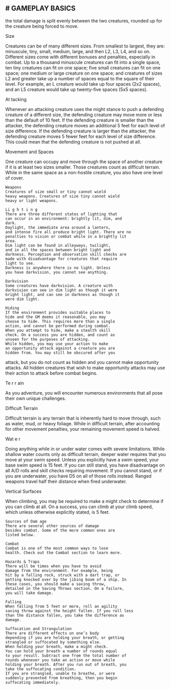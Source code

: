 ## # GAMEPLAY BASICS

the total damage is split evenly between the two
creatures, rounded up for the creature being forced to
move.

Size

Creatures can be of many different sizes. From
smallest to largest, they are: minuscule, tiny, small,
medium, large, and then L2, L3, L4, and so on.
Different sizes come with different bonuses and
penalties, especially in combat.
Up to a thousand minuscule creatures can fit into
a single space, ten tiny creatures can fit on one
space; five small creatures can fit on one space; one
medium or large creature on one space; and creatures
of sizes L2 and greater take up a number of spaces
equal to the square of their level. For example, an L
creature would take up four spaces (2x2 spaces), and
an L5 creature would take up twenty-five spaces
(5x5 spaces).

At tacking

Whenever an attacking creature uses the might
stance to push a defending creature of a different
size, the defending creature may move more or less
than the default of 10 feet. If the defending creature
is smaller than the attacker, the defending creature
moves an additional 5 feet for each level of size
difference. If the defending creature is larger than the
attacker, the defending creature moves 5 fewer feet
for each level of size difference. This could mean
that the defending creature is not pushed at all.

Movement and Spaces

One creature can occupy and move through the
space of another creature if it is at least two sizes
smaller. Those creatures count as difficult terrain.
While in the same space as a non-hostile creature,
you also have one level of cover.

```
Weapons
Creatures of size small or tiny cannot wield
heavy weapons. Creatures of size tiny cannot wield
heavy or light weapons.
```

```
Li g h t i n g
There are three different states of lighting that
can occur in an environment: brightly lit, dim, and
dark.
Daylight, the immediate area around a lantern,
and intense fire all produce bright light. There are no
penalties to vision or combat while in a brightly lit
area.
Dim light can be found in alleyways, twilight,
and in all the spaces between bright light and
darkness. Perception and observation skill checks are
made with disadvantage for creatures that require
light to see.
Darkness is anywhere there is no light. Unless
you have darkvision, you cannot see anything.
```

```
Darkvision
Some creatures have darkvision. A creature with
darkvision can see in dim light as though it were
bright light, and can see in darkness as though it
were dim light.
```

```
Hiding
If the environment provides suitable places to
hide and the GM deems it reasonable, you may
choose to hide. This requires more than a single
action, and cannot be performed during combat.
When you attempt to hide, make a stealth skill
check. On a success you are hidden, and count as
unseen for the purposes of attacking.
While hidden, you may use your action to make
an opportunity attack against a creature you are
hidden from. You may still be obscured after you
```

attack, but you do not count as hidden and you
cannot make opportunity attacks.
All hidden creatures that wish to make
opportunity attacks may use their action to attack
before combat begins.

Te r r ain

As you adventure, you will encounter numerous
environments that all pose their own unique
challenges.

Difficult Terrain

Difficult terrain is any terrain that is inherently
hard to move through, such as water, mud, or heavy
foliage. While in difficult terrain, after accounting
for other movement penalties, your remaining
movement speed is halved.

Wat e r

Doing anything while in or under water comes
with severe limitations. While shallow water counts
only as difficult terrain, deeper water requires that
you move at your swim speed. Unless you explicitly
have a swim speed, your base swim speed is 15 feet.
If you can still stand, you have disadvantage on all
A/D rolls and skill checks requiring movement. If
you cannot stand, or if you are underwater, you have
D5 on all of those rolls instead. Ranged weapons
travel half their distance when fired underwater.

Vertical Surfaces

When climbing, you may be required to make a
might check to determine if you can climb at all. On
a success, you can climb at your climb speed, which
unless otherwise explicitly stated, is 5 feet.

```
Sources of Dam age
There are several other sources of damage
besides combat. Some of the more common ones are
listed below.
```

```
Combat
Combat is one of the most common ways to lose
health. Check out the Combat section to learn more.
```

```
Hazards & Traps
There will be times when you have to avoid
damage from the environment. For example, being
hit by a falling rock, struck with a dart trap, or
getting knocked over by the jibing boom of a ship. In
these cases, you should make a saving throw,
detailed in the Saving Throws section. On a failure,
you will take damage.
```

```
Falling
When falling from 5 feet or more, roll an agility
saving throw against the height fallen. If you roll less
than the distance fallen, you take the difference as
damage.
```

```
Suffocation and Strangulation
There are different effects on one’s body
depending if you are holding your breath, or getting
strangled or suffocated by something else.
When holding your breath, make a might check.
You can hold your breath a number of rounds equal
to your result. Subtract one from the total number of
rounds whenever you take an action or move while
holding your breath. After you run out of breath, you
take the suffocating condition.
If you are strangled, unable to breathe, or were
suddenly prevented from breathing, then you begin
suffocating immediately.
```
